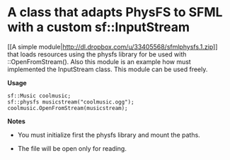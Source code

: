 # A class that adapts PhysFS to SFML with a custom sf::InputStream

[[A simple module|http://dl.dropbox.com/u/33405568/sfmlphysfs.1.zip]] that loads resources using the physfs library for be used with ::OpenFromStream(). Also this module is an example how must implemented the InputStream class. This module can be used freely.

**Usage**

```
sf::Music coolmusic;
sf::physfs musicstream("coolmusic.ogg");
coolmusic.OpenFromStream(musicstream);
```

**Notes**

* You must initialize first the physfs library and mount the paths.

* The file will be open only for reading.